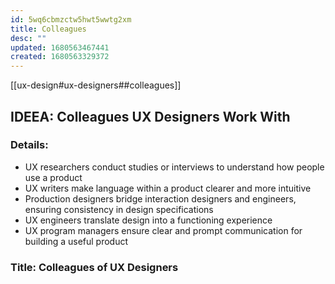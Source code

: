 ```yaml
---
id: 5wq6cbmzctw5hwt5wwtg2xm
title: Colleagues
desc: ""
updated: 1680563467441
created: 1680563329372
---
```


[[ux-design#ux-designers##colleagues]]

## IDEEA: Colleagues UX Designers Work With

### Details:

- UX researchers conduct studies or interviews to understand how people use a
  product
- UX writers make language within a product clearer and more intuitive
- Production designers bridge interaction designers and engineers, ensuring
  consistency in design specifications
- UX engineers translate design into a functioning experience
- UX program managers ensure clear and prompt communication for building a
  useful product

### Title: Colleagues of UX Designers
